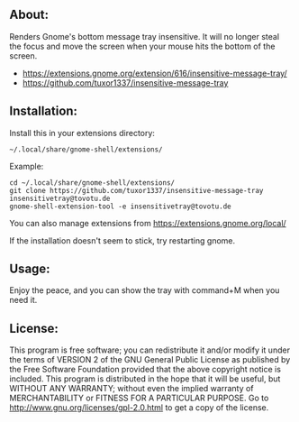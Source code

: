 About:
------

Renders Gnome's bottom message tray insensitive. It will no longer steal the focus and move the screen when your mouse hits the bottom of the screen. 

* https://extensions.gnome.org/extension/616/insensitive-message-tray/
* https://github.com/tuxor1337/insensitive-message-tray

Installation:
-------------

Install this in your extensions directory:

    ~/.local/share/gnome-shell/extensions/
    
Example:

    cd ~/.local/share/gnome-shell/extensions/
    git clone https://github.com/tuxor1337/insensitive-message-tray insensitivetray@tovotu.de
    gnome-shell-extension-tool -e insensitivetray@tovotu.de
    
You can also manage extensions from https://extensions.gnome.org/local/

If the installation doesn't seem to stick, try restarting gnome.

Usage:
------

Enjoy the peace, and you can show the tray with command+M when you need it.


License:
--------

This program is free software; you can redistribute it and/or
modify it under the terms of VERSION 2 of the GNU General Public
License as published by the Free Software Foundation provided
that the above copyright notice is included.
This program is distributed in the hope that it will be useful,
but WITHOUT ANY WARRANTY; without even the implied warranty of
MERCHANTABILITY or FITNESS FOR A PARTICULAR PURPOSE.
Go to http://www.gnu.org/licenses/gpl-2.0.html to get a copy
of the license.
